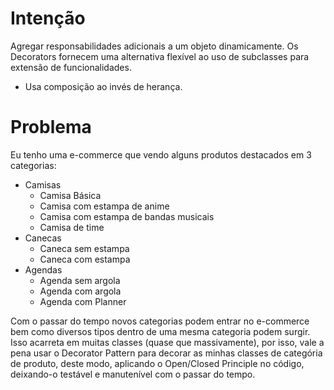 # Intenção

Agregar responsabilidades adicionais a um objeto dinamicamente. Os Decorators fornecem uma alternativa flexível ao uso de subclasses para extensão de funcionalidades.

- Usa composição ao invés de herança.


# Problema

Eu tenho uma e-commerce que vendo alguns produtos destacados em 3 categorias:
- Camisas
    - Camisa Básica
    - Camisa com estampa de anime
    - Camisa com estampa de bandas musicais
    - Camisa de time
- Canecas
    - Caneca sem estampa
    - Caneca com estampa
- Agendas
    - Agenda sem argola
    - Agenda com argola
    - Agenda com Planner

Com o passar do tempo novos categorias podem entrar no e-commerce bem como diversos tipos dentro de uma mesma categoria podem surgir. Isso acarreta em muitas classes (quase que massivamente), por isso, vale a pena usar o Decorator Pattern para decorar as minhas classes de categória de produto, deste modo, aplicando o Open/Closed Principle no código, deixando-o testável e manutenível com o passar do tempo.
